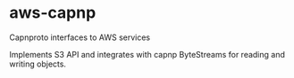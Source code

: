 # aws-capnp
Capnproto interfaces to AWS services

Implements S3 API and integrates with capnp ByteStreams for reading and writing objects.
